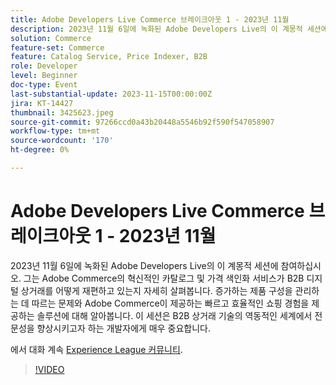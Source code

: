 ```yaml
---
title: Adobe Developers Live Commerce 브레이크아웃 1 - 2023년 11월
description: 2023년 11월 6일에 녹화된 Adobe Developers Live의 이 계몽적 세션에 참여하십시오. 그는 Adobe Commerce의 혁신적인 카탈로그 및 가격 색인화 서비스가 B2B 디지털 상거래를 어떻게 재편하고 있는지 자세히 살펴봅니다. 증가하는 제품 구성을 관리하는 데 따르는 문제와 Adobe Commerce이 제공하는 빠르고 효율적인 쇼핑 경험을 제공하는 솔루션에 대해 알아봅니다. 이 세션은 B2B 상거래 기술의 역동적인 세계에서 전문성을 향상시키고자 하는 개발자에게 매우 중요합니다.
solution: Commerce
feature-set: Commerce
feature: Catalog Service, Price Indexer, B2B
role: Developer
level: Beginner
doc-type: Event
last-substantial-update: 2023-11-15T00:00:00Z
jira: KT-14427
thumbnail: 3425623.jpeg
source-git-commit: 97266ccd0a43b20448a5546b92f590f547058907
workflow-type: tm+mt
source-wordcount: '170'
ht-degree: 0%

---
```



# Adobe Developers Live Commerce 브레이크아웃 1 - 2023년 11월

2023년 11월 6일에 녹화된 Adobe Developers Live의 이 계몽적 세션에 참여하십시오. 그는 Adobe Commerce의 혁신적인 카탈로그 및 가격 색인화 서비스가 B2B 디지털 상거래를 어떻게 재편하고 있는지 자세히 살펴봅니다. 증가하는 제품 구성을 관리하는 데 따르는 문제와 Adobe Commerce이 제공하는 빠르고 효율적인 쇼핑 경험을 제공하는 솔루션에 대해 알아봅니다. 이 세션은 B2B 상거래 기술의 역동적인 세계에서 전문성을 향상시키고자 하는 개발자에게 매우 중요합니다.

에서 대화 계속 [Experience League 커뮤니티](https://adobe.ly/3rJfZcN).

>[!VIDEO](https://video.tv.adobe.com/v/3425623/?learn=on)